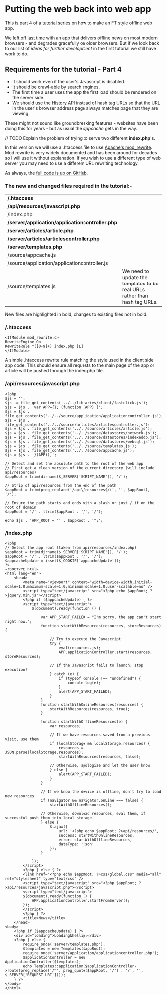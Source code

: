 # Putting the web back into web app

This is part 4 of a [tutorial series][1] on how to make an FT style offline web app.

We [left off last time][2] with an app that delivers offline news on most modern browsers - and degrades gracefully on older browsers. But if we look back to our list of *ideas for further development* in the first tutorial we still have work to do.

## Requirements for the tutorial - Part 4

- It should work even if the user's Javascript is disabled.
- It should be crawl-able by search engines.
- The first time a user uses the app the first load should be rendered on the server side.
- We should use the [History API][3] instead of hash tag URLs so that the URL in the user's browser address page always matches page that they are viewing.

These might not sound like groundbreaking features - websites have been doing this for years - but as usual the *appcache* gets in the way.

// TODO Explain the problem of trying to serve two different **index.php**'s.

In this version we will use a .htaccess file to use 
[Apache's mod_rewrite][4]. Mod rewrite is very widely documented and has
been around for decades so I will use it without explanation. If you wish to use a different type of web server you may need to use a different URL rewriting technology.

As always, the [full code is up on GitHub][5].

[1]:http://labs.ft.com/category/tutorial/
[2]:http://net.tutsplus.com/tutorials/other/a-deeper-look-at-mod_rewrite-for-apache/
[3]:http://diveintohtml5.info/history.html
[4]:http://labs.ft.com/2012/11/using-an-iframe-to-stop-app-cache-storing-masters/
[5]:https://github.com/matthew-andrews/ft-style-offline-web-app-part-4

### The new and changed files required in the tutorial:-

<table>
	<tr>
		<td><strong>/.htaccess</strong></td>
		<td></td>
	</tr>
	<tr>
		<td><strong>/api/resources/javascript.php</strong></td>
		<td></td>
	</tr>
	<tr>
		<td>/index.php</td>
		<td></td>
	</tr>
	<tr>
		<td><strong>/server/application/applicationcontroller.php</strong></td>
		<td></td>
	</tr>
	<tr>
		<td><strong>/server/articles/article.php</strong></td>
		<td></td>
	</tr>
	<tr>
		<td><strong>/server/articles/articlescontroller.php</strong></td>
		<td></td>
	</tr>
	<tr>
		<td><strong>/server/templates.php</strong></td>
		<td></td>
	</tr>
	<tr>
		<td>/source/appcache.js</td>
		<td></td>
	</tr>
	<tr>
		<td>/source/application/applicationcontroller.js</td>
		<td></td>
	</tr>
	<tr>
		<td>/source/templates.js</td>
		<td>We need to update the templates to be real URLs rather than hash tag URLs.</td>
	</tr>
</table>

New files are highlighted in bold, changes to existing files not in bold.

### /.htaccess
```
<IfModule mod_rewrite.c>
RewriteEngine On
RewriteRule ^([0-9]+) index.php [L]
</IfModule>
```

A simple .htaccess rewrite rule matching the style used in the client side app code. This should ensure all requests to the main page of the app or article will be pushed through the index.php file.

### /api/resources/javascript.php

```
<?php
$js = '';
$js .= file_get_contents('../../libraries/client/fastclick.js');
$js = $js . 'var APP={}; (function (APP) {';
$js = $js . file_get_contents('../../source/application/applicationcontroller.js');
$js = $js . file_get_contents('../../source/articles/articlescontroller.js');
$js = $js . file_get_contents('../../source/articles/article.js');
$js = $js . file_get_contents('../../source/datastores/network.js');
$js = $js . file_get_contents('../../source/datastores/indexeddb.js');
$js = $js . file_get_contents('../../source/datastores/websql.js');
$js = $js . file_get_contents('../../source/templates.js');
$js = $js . file_get_contents('../../source/appcache.js');
$js = $js . '}(APP)),';

// Detect and set the absolute path to the root of the web app
// First get a clean version of the current directory (will include api/resources)
$appRoot = trim(dirname($_SERVER['SCRIPT_NAME']), '/');

// Strip of api/resources from the end of the path
$appRoot = trim(preg_replace('/api\/resources$/i', '', $appRoot), '/');

// Ensure the path starts and ends with a slash or just / if on the root of domain
$appRoot = '/' . ltrim($appRoot . '/', '/');

echo $js . 'APP_ROOT = "' . $appRoot . '";';
```



### /index.php

```
<?php
// Detect the app root (taken from api/resources/index.php)
$appRoot = trim(dirname($_SERVER['SCRIPT_NAME']), '/');
$appRoot = '/' . ltrim($appRoot . '/', '/');
$appcacheUpdate = isset($_COOKIE['appcacheUpdate']);
?>
<!DOCTYPE html>
<html lang="en">
	<head>
		<meta name="viewport" content="width=device-width,initial-scale=1.0,maximum-scale=1.0,minimum-scale=1.0,user-scalable=no" />
		<script type="text/javascript" src="<?php echo $appRoot; ?>jquery.min.js"></script>
		<?php if ($appcacheUpdate) { ?>
		<script type="text/javascript">
			$(document).ready(function () {

				var APP_START_FAILED = "I'm sorry, the app can't start right now.";
				function startWithResources(resources, storeResources) {

					// Try to execute the Javascript
					try {
						eval(resources.js);
						APP.applicationController.start(resources, storeResources);

					// If the Javascript fails to launch, stop execution!
					} catch (e) {
						if (typeof console !== "undefined") {
							console.log(e);
						}
						alert(APP_START_FAILED);
					}
				}
				function startWithOnlineResources(resources) {
					startWithResources(resources, true);
				}

				function startWithOfflineResources(e) {
					var resources;

					// If we have resources saved from a previous visit, use them
					if (localStorage && localStorage.resources) {
						resources = JSON.parse(localStorage.resources);
						startWithResources(resources, false);

					// Otherwise, apologize and let the user know
					} else {
						alert(APP_START_FAILED);
					}
				}

				// If we know the device is offline, don't try to load new resources
				if (navigator && navigator.onLine === false) {
					startWithOfflineResources();

				// Otherwise, download resources, eval them, if successful push them into local storage.
				} else {
					$.ajax({
						url: '<?php echo $appRoot; ?>api/resources/',
						success: startWithOnlineResources,
						error: startWithOfflineResources,
						dataType: 'json'
					});
				}

			});
		</script>
		<?php } else { ?>
		<link href="<?php echo $appRoot; ?>css/global.css" media="all" rel="stylesheet" type="text/css" />
		<script type="text/javascript" src="<?php $appRoot; ?>api/resources/javascript.php"></script>
		<script type="text/javascript">
		$(document).ready(function () {
			APP.applicationController.startFromServer();
		});
		</script>
		<?php } ?>
		<title>News</title>
	</head>
<body>
	<?php if ($appcacheUpdate) { ?>
	<div id="loading">Loading&hellip;</div>
	<?php } else {
		require_once('server/templates.php');
		$templates = new Templates($appRoot);
		require_once('server/application/applicationcontroller.php');
		$applicationController = new ApplicationController($templates);
		echo Templates::application($applicationController->route(preg_replace('/^'. preg_quote($appRoot, '/') . '/', '', $_SERVER['REQUEST_URI'])));
	} ?>
</body>
</html>
```

